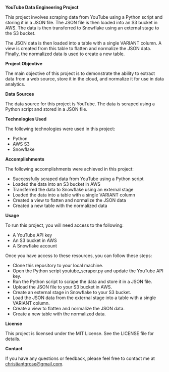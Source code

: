 <b>YouTube Data Engineering Project</b>

<p>This project involves scraping data from YouTube using a Python script and storing it in a JSON file. The JSON file is then loaded into an S3 bucket in AWS. The data is then transferred to Snowflake using an external stage to the S3 bucket.

The JSON data is then loaded into a table with a single VARIANT column. A view is created from this table to flatten and normalize the JSON data. Finally, the normalized data is used to create a new table.</p>

<b>Project Objective</b>

<p>The main objective of this project is to demonstrate the ability to extract data from a web source, store it in the cloud, and normalize it for use in data analytics.</p>

<b>Data Sources</b>

<p>The data source for this project is YouTube. The data is scraped using a Python script and stored in a JSON file.</p>

<b>Technologies Used</b>

<p>
The following technologies were used in this project:
<ul>
<li>Python</li>
<li>AWS S3</li>
<li>Snowflake</li>
</ul></p>

<b>Accomplishments</b>
<p>
The following accomplishments were achieved in this project:
<ul>
<li>Successfully scraped data from YouTube using a Python script</li>
<li>Loaded the data into an S3 bucket in AWS</li>
<li>Transferred the data to Snowflake using an external stage</li>
<li>Loaded the data into a table with a single VARIANT column</li>
<li>Created a view to flatten and normalize the JSON data</li>
<li>Created a new table with the normalized data</li>
</ul></p>

<b>Usage</b>

To run this project, you will need access to the following:

<ul>
<li>A YouTube API key</li>
<li>An S3 bucket in AWS</li>
<li>A Snowflake account</li>
</ul>

Once you have access to these resources, you can follow these steps:
<ul>
<li>Clone this repository to your local machine.</li>
<li>Open the Python script youtube_scraper.py and update the YouTube API key.</li>
<li>Run the Python script to scrape the data and store it in a JSON file.</li>
<li>Upload the JSON file to your S3 bucket in AWS.</li>
<li>Create an external stage in Snowflake to your S3 bucket.</li>
<li>Load the JSON data from the external stage into a table with a single VARIANT column.</li>
<li>Create a view to flatten and normalize the JSON data.</li>
<li>Create a new table with the normalized data.</li>
</ul>

<b>License</b>

This project is licensed under the MIT License. See the LICENSE file for details.

<b>Contact</b>

If you have any questions or feedback, please feel free to contact me at christiantgrose@gmail.com.
